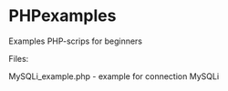 # PHPexamples
Examples PHP-scrips for beginners

Files:

MySQLi_example.php - example for connection MySQLi
